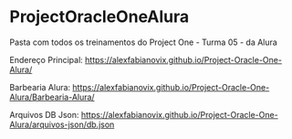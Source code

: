 # ProjectOracleOneAlura
Pasta com todos os treinamentos do Project One - Turma 05 - da Alura

Endereço Principal:
https://alexfabianovix.github.io/Project-Oracle-One-Alura/

Barbearia Alura:
https://alexfabianovix.github.io/Project-Oracle-One-Alura/Barbearia-Alura/

Arquivos DB Json:
https://alexfabianovix.github.io/Project-Oracle-One-Alura/arquivos-json/db.json

